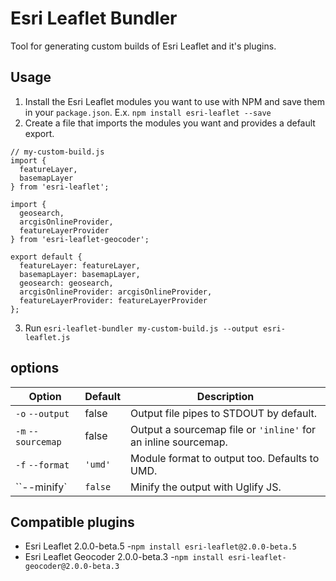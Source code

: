 # Esri Leaflet Bundler

Tool for generating custom builds of Esri Leaflet and it's plugins.

## Usage

1. Install the Esri Leaflet modules you want to use with NPM and save them in your `package.json`. E.x. `npm install esri-leaflet --save`
2. Create a file that imports the modules you want and provides a default export.

```
// my-custom-build.js
import {
  featureLayer,
  basemapLayer
} from 'esri-leaflet';

import {
  geosearch,
  arcgisOnlineProvider,
  featureLayerProvider
} from 'esri-leaflet-geocoder';

export default {
  featureLayer: featureLayer,
  basemapLayer: basemapLayer,
  geosearch: geosearch,
  arcgisOnlineProvider: arcgisOnlineProvider,
  featureLayerProvider: featureLayerProvider
};
```

3. Run `esri-leaflet-bundler my-custom-build.js --output esri-leaflet.js`

## options

Option | Default | Description
--- | --- | ---
`-o` `--output` | false | Output file pipes to STDOUT by default.
`-m` `--sourcemap` | false | Output a sourcemap file or `'inline'` for an inline sourcemap.
`-f` `--format` | `'umd'` | Module format to output too. Defaults to UMD.
``--minify` | `false` | Minify the output with Uglify JS.

## Compatible plugins

* Esri Leaflet 2.0.0-beta.5 -`npm install esri-leaflet@2.0.0-beta.5`
* Esri Leaflet Geocoder 2.0.0-beta.3 -`npm install esri-leaflet-geocoder@2.0.0-beta.3`

